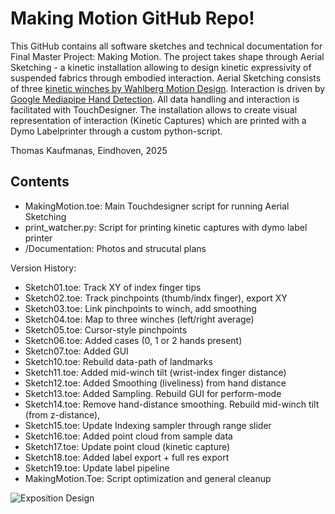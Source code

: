 # Making Motion GitHub Repo!
This GitHub contains all software sketches and technical documentation for Final Master Project: Making Motion.
The project takes shape through Aerial Sketching - a kinetic installation allowing to design kinetic expressivity of suspended fabrics through embodied interaction.
Aerial Sketching consists of three [kinetic winches by Wahlberg Motion Design](https://wahlberg.dk/products/winch-3). Interaction is driven by [Google Mediapipe Hand Detection](https://ai.google.dev/edge/mediapipe/solutions/vision/hand_landmarker). All data handling and interaction is facilitated with TouchDesigner. The installation allows to create visual representation of interaction (Kinetic Captures) which are printed with a Dymo Labelprinter through a custom python-script.

Thomas Kaufmanas, Eindhoven, 2025

## Contents
- MakingMotion.toe: Main Touchdesigner script for running Aerial Sketching
- print_watcher.py: Script for printing kinetic captures with dymo label printer
- /Documentation: Photos and strucutal plans

Version History:
- Sketch01.toe: Track XY of index finger tips
- Sketch02.toe: Track pinchpoints (thumb/indx finger), export XY
- Sketch03.toe: Link pinchpoints to winch, add smoothing
- Sketch04.toe: Map to three winches (left/right average)
- Sketch05.toe: Cursor-style pinchpoints 
- Sketch06.toe: Added cases (0, 1 or 2 hands present)
- Sketch07.toe: Added GUI
- Sketch10.toe: Rebuild data-path of landmarks
- Sketch11.toe: Added mid-winch tilt (wrist-index finger distance)
- Sketch12.toe: Added Smoothing (liveliness) from hand distance
- Sketch13.toe: Added Sampling. Rebuild GUI for perform-mode
- Sketch14.toe: Remove hand-distance smoothing. Rebuild mid-winch tilt (from z-distance),
- Sketch15.toe: Update Indexing sampler through range slider
- Sketch16.toe: Added point cloud from sample data
- Sketch17.toe: Update point cloud (kinetic capture)
- Sketch18.toe: Added label export + full res export
- Sketch19.toe: Update label pipeline
- MakingMotion.Toe: Script optimization and general cleanup

![Exposition Design](https://github.com/user-attachments/assets/5b1a6f08-eb2b-4cac-abf0-9e9dcc71bad4)

